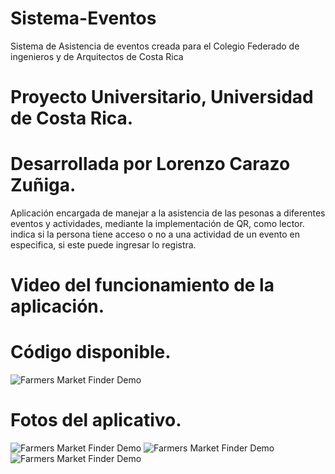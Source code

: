 # Sistema-Eventos
Sistema de Asistencia de eventos creada para el Colegio Federado de ingenieros y de Arquitectos de Costa Rica


# Proyecto Universitario, Universidad de Costa Rica.
# Desarrollada por Lorenzo Carazo Zuñiga.

Aplicación encargada de manejar a la asistencia de las pesonas a diferentes eventos y actividades, mediante la implementación de QR, como lector.
indica si la persona tiene acceso o no a una actividad de un evento en especifica, si este puede ingresar lo registra.


# Video del funcionamiento de la aplicación.

# Código disponible.

![Farmers Market Finder Demo](Video/vi.gif)


# Fotos del aplicativo.

![Farmers Market Finder Demo](Video/s1.jpg)
![Farmers Market Finder Demo](Video/s2.jpg)
![Farmers Market Finder Demo](Video/s3.jpg)

